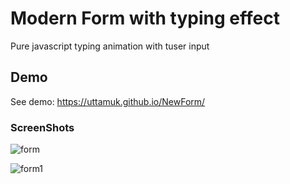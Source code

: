 # Modern Form with typing effect
Pure javascript typing animation with tuser input

## Demo
See demo: https://uttamuk.github.io/NewForm/

### ScreenShots
![form](https://user-images.githubusercontent.com/33575994/89508424-89f45900-d7eb-11ea-908c-c5350d0c736d.png)

![form1](https://user-images.githubusercontent.com/33575994/89508789-02f3b080-d7ec-11ea-92b9-e7ff4aea3470.png)
